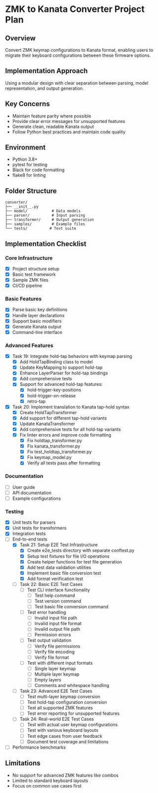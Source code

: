 # ZMK to Kanata Converter Project Plan

## Overview
Convert ZMK keymap configurations to Kanata format, enabling users to migrate their keyboard configurations between these firmware options.

## Implementation Approach
Using a modular design with clear separation between parsing, model representation, and output generation.

## Key Concerns
- Maintain feature parity where possible
- Provide clear error messages for unsupported features
- Generate clean, readable Kanata output
- Follow Python best practices and maintain code quality

## Environment
- Python 3.8+
- pytest for testing
- Black for code formatting
- flake8 for linting

## Folder Structure
```
converter/
├── __init__.py
├── model/           # Data models
├── parser/          # Input parsing
├── transformer/     # Output generation
├── samples/         # Example files
└── tests/          # Test suite
```

## Implementation Checklist

### Core Infrastructure
- [x] Project structure setup
- [x] Basic test framework
- [x] Sample ZMK files
- [x] CI/CD pipeline

### Basic Features
- [x] Parse basic key definitions
- [x] Handle layer declarations
- [x] Support basic modifiers
- [x] Generate Kanata output
- [x] Command-line interface

### Advanced Features
- [x] Task 19: Integrate hold-tap behaviors with keymap parsing
  - [x] Add HoldTapBinding class to model
  - [x] Update KeyMapping to support hold-tap
  - [x] Enhance LayerParser for hold-tap bindings
  - [x] Add comprehensive tests
  - [x] Support for advanced hold-tap features:
    - [x] hold-trigger-key-positions
    - [x] hold-trigger-on-release
    - [x] retro-tap

- [x] Task 20: Implement translation to Kanata tap-hold syntax
  - [x] Create HoldTapTransformer
  - [x] Add support for different tap-hold variants
  - [x] Update KanataTransformer
  - [x] Add comprehensive tests for all hold-tap variants
  - [x] Fix linter errors and improve code formatting
    - [x] Fix holdtap_transformer.py
    - [x] Fix kanata_transformer.py
    - [x] Fix test_holdtap_transformer.py
    - [x] Fix keymap_model.py
    - [x] Verify all tests pass after formatting

### Documentation
- [ ] User guide
- [ ] API documentation
- [ ] Example configurations

### Testing
- [x] Unit tests for parsers
- [x] Unit tests for transformers
- [x] Integration tests
- [ ] End-to-end tests
  - [x] Task 21: Setup E2E Test Infrastructure
    - [x] Create e2e_tests directory with separate conftest.py
    - [x] Setup test fixtures for file I/O operations
    - [x] Create helper functions for test file generation
    - [x] Add test data validation utilities
    - [x] Implement basic file conversion test
    - [x] Add format verification test
  - [ ] Task 22: Basic E2E Test Cases
    - [ ] Test CLI interface functionality
      - [ ] Test help command
      - [ ] Test version command
      - [ ] Test basic file conversion command
    - [ ] Test error handling
      - [ ] Invalid input file path
      - [ ] Invalid input file format
      - [ ] Invalid output file path
      - [ ] Permission errors
    - [ ] Test output validation
      - [ ] Verify file permissions
      - [ ] Verify file encoding
      - [ ] Verify file format
    - [ ] Test with different input formats
      - [ ] Single layer keymap
      - [ ] Multiple layer keymap
      - [ ] Empty layers
      - [ ] Comments and whitespace handling
  - [ ] Task 23: Advanced E2E Test Cases
    - [ ] Test multi-layer keymap conversion
    - [ ] Test hold-tap configuration conversion
    - [ ] Test all supported ZMK features
    - [ ] Test error reporting for unsupported features
  - [ ] Task 24: Real-world E2E Test Cases
    - [ ] Test with actual user keymap configurations
    - [ ] Test with various keyboard layouts
    - [ ] Test edge cases from user feedback
    - [ ] Document test coverage and limitations
- [ ] Performance benchmarks

## Limitations
- No support for advanced ZMK features like combos
- Limited to standard keyboard layouts
- Focus on common use cases first